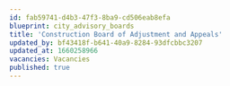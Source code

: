 ```yaml
---
id: fab59741-d4b3-47f3-8ba9-cd506eab8efa
blueprint: city_advisory_boards
title: 'Construction Board of Adjustment and Appeals'
updated_by: bf43418f-b641-40a9-8284-93dfcbbc3207
updated_at: 1660258966
vacancies: Vacancies
published: true
---
```

